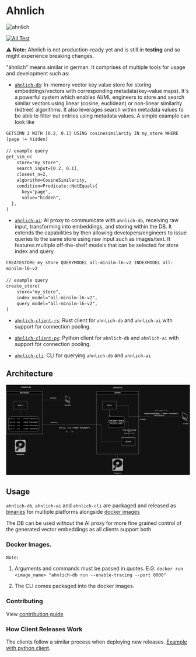 # Ahnlich
<p align="left"><img src="assets/logo.jpg" alt="ahnlich" height="120px"></p>

[![All Test](https://github.com/deven96/ahnlich/actions/workflows/test.yml/badge.svg)](https://github.com/deven96/ahnlich/actions/workflows/test.yml)

⚠️ **Note:** Ahnlich is not production-ready yet and is still in **testing** and so might experience breaking changes.

 "ähnlich" means similar in german. It comprises of multiple tools for usage and development such as:

- [`ahnlich-db`](ahnlich/db): In-memory vector key value store for storing embeddings/vectors with corresponding metadata(key-value maps). It's a powerful system which enables AI/ML engineers to store and search similar vectors using linear (cosine, euclidean) or non-linear similarity (kdtree) algorithms. It also leverages search within metadata values to be able to filter out entries using metadata values. A simple example can look like
```
GETSIMN 2 WITH [0.2, 0.1] USING cosinesimilarity IN my_store WHERE (page != hidden)

// example query
get_sim_n(
    store="my_store",
    search_input=[0.2, 0.1],
    closest_n=2,
    algorithm=CosineSimilarity,
    condition=Predicate::NotEquals{
      key="page",
      value="hidden",
  },
)
```
- [`ahnlich-ai`](ahnlich/ai/): AI proxy to communicate with `ahnlich-db`, receiving raw input, transforming into embeddings, and storing within the DB. It extends the capabilities by then allowing developers/engineers to issue queries to the same store using raw input such as images/text. It features multiple off-the-shelf models that can be selected for store index and query.
```
CREATESTORE my_store QUERYMODEL all-minilm-l6-v2 INDEXMODEL all-minilm-l6-v2

// example query
create_store(
    store="my_store",
    index_model="all-minilm-l6-v2",
    query_model="all-minilm-l6-v2",
)
```
- [`ahnlich-client-rs`](ahnlich/client/): Rust client for `ahnlich-db` and `ahnlich-ai` with support for connection pooling.
- [`ahnlich-client-py`](sdk/ahnlich-client-py/): Python client for `ahnlich-db` and `ahnlich-ai` with support for connection pooling.

- [`ahnlich-cli`](ahnlich/cli/): CLI for querying `ahnlich-db` and `ahnlich-ai`


## Architecture

![Architecture Diagram](assets/ahnlich.jpg)


## Usage

`ahnlich-db`, `ahnlich-ai` and `ahnlich-cli` are packaged and released as [binaries](https://github.com/deven96/ahnlich/releases) for multiple platforms alongside [docker images](https://github.com/deven96?tab=packages&repo_name=ahnlich)

The DB can be used without the AI proxy for more fine grained control of the generated vector embeddings as all clients support both

### Docker Images.

`Note`: 
1. Arguments and commands must be passed in quotes. E.G: `docker run <image_name> "ahnlich-db run --enable-tracing --port 8000"`

2. The CLI comes packaged into the docker images.

### Contributing

View [contribution guide](CONTRIBUTING.md)

### How Client Releases Work

The clients follow a similar process when deploying new releases.
[Example with python client](https://github.com/deven96/ahnlich/blob/main/sdk/ahnlich-client-py/README.md#deploy-to-artifactory).





